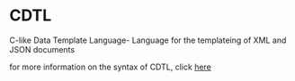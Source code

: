 # CDTL
C-like Data Template Language- Language for the templateing of XML and JSON documents

for more information on the syntax of CDTL, click [here](https://github.com/AtlasJan/CDTL/wiki)

